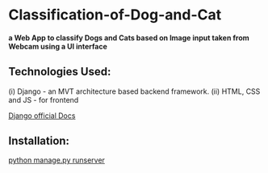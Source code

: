 # Classification-of-Dog-and-Cat

#### a Web App to classify Dogs and Cats based on Image input taken from Webcam using a UI interface

## Technologies Used:

(i) Django - an MVT architecture based backend framework.
(ii) HTML, CSS and JS - for frontend

[Django official Docs](https://www.djangoproject.com/)

## Installation:

[python manage.py runserver](https://docs.djangoproject.com/en/3.2/ref/django-admin/)
